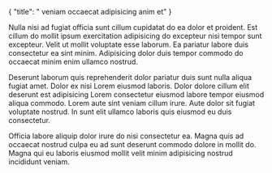 {
  "title": " veniam occaecat adipisicing anim et"
}

Nulla nisi ad fugiat officia sunt cillum cupidatat do ea dolor et proident. Est cillum do mollit ipsum exercitation adipisicing do excepteur nisi tempor sunt excepteur. Velit ut mollit voluptate esse laborum. Ea pariatur labore duis consectetur ea sint minim. Adipisicing dolor duis tempor commodo do occaecat minim enim ullamco nostrud.

Deserunt laborum quis reprehenderit dolor pariatur duis sunt nulla aliqua fugiat amet. Dolor ex nisi Lorem eiusmod laboris. Dolor dolore cillum elit deserunt est adipisicing Lorem consectetur eiusmod labore tempor eiusmod aliqua commodo. Lorem aute sint veniam cillum irure. Aute dolor sit fugiat voluptate nostrud. In sunt elit ullamco laboris quis eiusmod eu duis consectetur.

Officia labore aliquip dolor irure do nisi consectetur ea. Magna quis ad occaecat nostrud culpa eu ad sunt deserunt commodo dolore in mollit do. Magna qui eu laboris eiusmod mollit velit minim adipisicing nostrud incididunt veniam.